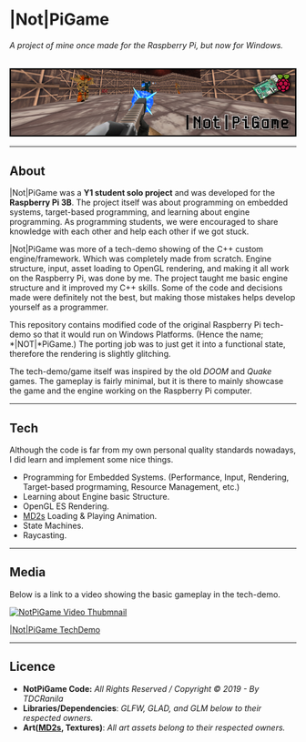# |Not|PiGame

###### *A project of mine once made for the Raspberry Pi, but now for Windows.*

![NotPiGame Banner](Resources/notpigame-banner.png)

----

## **About**

|Not|PiGame was a **Y1 student solo project** and was developed for the **Raspberry Pi 3B**. The project itself was about programming on embedded systems, target-based programming, and learning about engine programming. As programming students, we were encouraged to share knowledge with each other and help each other if we got stuck.

|Not|PiGame was more of a tech-demo showing of the C++ custom engine/framework. Which was completely made from scratch. Engine structure, input, asset loading to OpenGL rendering, and making it all work on the Raspberry Pi, was done by me. The project taught me basic engine structure and it improved my C++ skills. Some of the code and decisions made were definitely not the best, but making those mistakes helps develop yourself as a programmer.

This repository contains modified code of the original Raspberry Pi tech-demo so that it would run on Windows Platforms. (Hence the name; *|NOT|*PiGame.) The porting job was to just get it into a functional state, therefore the rendering is slightly glitching.

The tech-demo/game itself was inspired by the old *DOOM* and *Quake* games. The gameplay is fairly minimal, but it is there to mainly showcase the game and the engine working on the Raspberry Pi computer.

----

## **Tech**

Although the code is far from my own personal quality standards nowadays, I did learn and implement some nice things.

- Programming for Embedded Systems. (Performance, Input, Rendering, Target-based progrmaming, Resource Management, etc.)
- Learning about Engine basic Structure.
- OpenGL ES Rendering.
- [MD2s](https://en.wikipedia.org/wiki/MD2_(file_format)) Loading & Playing Animation.
- State Machines.
- Raycasting.

----

## **Media**

Below is a link to a video showing the basic gameplay in the tech-demo.

<a href="https://youtu.be/s78QSLsZHLU">
  <img src="https://img.youtube.com/vi/s78QSLsZHLU/3.jpg" alt="NotPiGame Video Thubmnail" style="width:256px;height:auto;">
</a>

[|Not|PiGame TechDemo](https://youtu.be/s78QSLsZHLU)

----

## **Licence**

- **NotPiGame Code:** *All Rights Reserved / Copyright © 2019 - By TDCRanila*
- **Libraries/Dependencies**: *GLFW, GLAD, and GLM below to their respected owners.*
- **Art([MD2s](https://en.wikipedia.org/wiki/MD2_(file_format)), Textures)**: *All art assets belong to their respected owners.*
